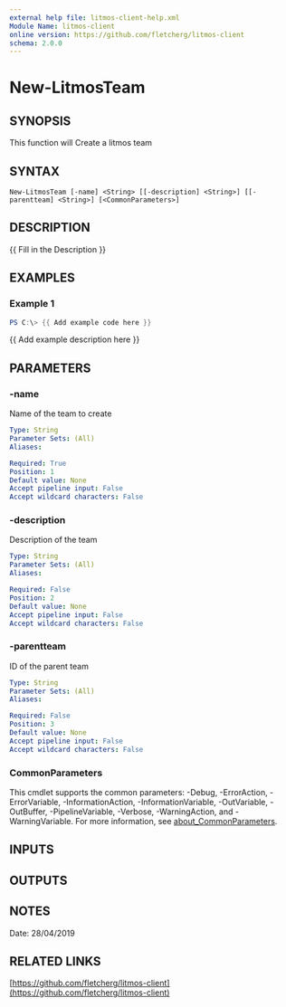 ```yaml
---
external help file: litmos-client-help.xml
Module Name: litmos-client
online version: https://github.com/fletcherg/litmos-client
schema: 2.0.0
---
```


# New-LitmosTeam

## SYNOPSIS
This function will Create a litmos team

## SYNTAX

```
New-LitmosTeam [-name] <String> [[-description] <String>] [[-parentteam] <String>] [<CommonParameters>]
```

## DESCRIPTION
{{ Fill in the Description }}

## EXAMPLES

### Example 1
```powershell
PS C:\> {{ Add example code here }}
```

{{ Add example description here }}

## PARAMETERS

### -name
Name of the team to create

```yaml
Type: String
Parameter Sets: (All)
Aliases:

Required: True
Position: 1
Default value: None
Accept pipeline input: False
Accept wildcard characters: False
```

### -description
Description of the team

```yaml
Type: String
Parameter Sets: (All)
Aliases:

Required: False
Position: 2
Default value: None
Accept pipeline input: False
Accept wildcard characters: False
```

### -parentteam
ID of the parent team

```yaml
Type: String
Parameter Sets: (All)
Aliases:

Required: False
Position: 3
Default value: None
Accept pipeline input: False
Accept wildcard characters: False
```

### CommonParameters
This cmdlet supports the common parameters: -Debug, -ErrorAction, -ErrorVariable, -InformationAction, -InformationVariable, -OutVariable, -OutBuffer, -PipelineVariable, -Verbose, -WarningAction, and -WarningVariable. For more information, see [about_CommonParameters](http://go.microsoft.com/fwlink/?LinkID=113216).

## INPUTS

## OUTPUTS

## NOTES
Date: 28/04/2019

## RELATED LINKS

[https://github.com/fletcherg/litmos-client](https://github.com/fletcherg/litmos-client)

